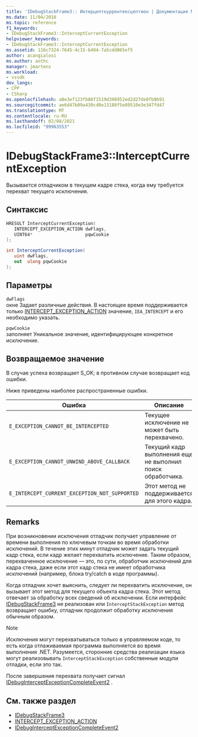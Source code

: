 ```yaml
---
title: 'IDebugStackFrame3:: Интерцепткуррентексцептион | Документация Майкрософт'
ms.date: 11/04/2016
ms.topic: reference
f1_keywords:
- IDebugStackFrame3::InterceptCurrentException
helpviewer_keywords:
- IDebugStackFrame3::InterceptCurrentException
ms.assetid: 116c7324-7645-4c15-b484-7a5cdd065ef5
author: acangialosi
ms.author: anthc
manager: jmartens
ms.workload:
- vssdk
dev_langs:
- CPP
- CSharp
ms.openlocfilehash: a8e3ef123fb88f1519d398952ed2d27de0fb0b91
ms.sourcegitcommit: ae6d47b09a439cd0e13180f5e89510e3e347fd47
ms.translationtype: MT
ms.contentlocale: ru-RU
ms.lasthandoff: 02/08/2021
ms.locfileid: "99963553"
---
```

# <a name="idebugstackframe3interceptcurrentexception"></a>IDebugStackFrame3::InterceptCurrentException
Вызывается отладчиком в текущем кадре стека, когда ему требуется перехват текущего исключения.

## <a name="syntax"></a>Синтаксис

```cpp
HRESULT InterceptCurrentException(
   INTERCEPT_EXCEPTION_ACTION dwFlags,
   UINT64*                    pqwCookie
);
```

```csharp
int InterceptCurrentException(
   uint dwFlags,
   out  ulong pqwCookie
);
```

## <a name="parameters"></a>Параметры
`dwFlags`\
окне Задает различные действия. В настоящее время поддерживается только [INTERCEPT_EXCEPTION_ACTION](../../../extensibility/debugger/reference/intercept-exception-action.md) значение, `IEA_INTERCEPT` и его необходимо указать.

`pqwCookie`\
заполняет Уникальное значение, идентифицирующее конкретное исключение.

## <a name="return-value"></a>Возвращаемое значение
 В случае успеха возвращает S_OK; в противном случае возвращает код ошибки.

 Ниже приведены наиболее распространенные ошибки.

|Ошибка|Описание|
|-----------|-----------------|
|`E_EXCEPTION_CANNOT_BE_INTERCEPTED`|Текущее исключение не может быть перехвачено.|
|`E_EXCEPTION_CANNOT_UNWIND_ABOVE_CALLBACK`|Текущий кадр выполнения еще не выполнил поиск обработчика.|
|`E_INTERCEPT_CURRENT_EXCEPTION_NOT_SUPPORTED`|Этот метод не поддерживается для этого кадра.|

## <a name="remarks"></a>Remarks
 При возникновении исключения отладчик получает управление от времени выполнения по ключевым точкам во время обработки исключений. В течение этих минут отладчик может задать текущий кадр стека, если кадр желает перехватить исключение. Таким образом, перехваченное исключение — это, по сути, обработчик исключений для кадра стека, даже если этот кадр стека не имеет обработчика исключений (например, блока try/catch в коде программы).

 Когда отладчик хочет выяснить, следует ли перехватить исключение, он вызывает этот метод для текущего объекта кадра стека. Этот метод отвечает за обработку всех сведений об исключении. Если интерфейс [IDebugStackFrame3](../../../extensibility/debugger/reference/idebugstackframe3.md) не реализован или `InterceptStackException` метод возвращает ошибку, отладчик продолжит обработку исключения обычным образом.

> [!NOTE]
> Исключения могут перехватываться только в управляемом коде, то есть когда отлаживаемая программа выполняется во время выполнения .NET. Разумеется, сторонние средства реализации языка могут реализовывать `InterceptStackException` собственные модули отладки, если это так.

 После завершения перехвата получает сигнал [IDebugInterceptExceptionCompleteEvent2](../../../extensibility/debugger/reference/idebuginterceptexceptioncompleteevent2.md) .

## <a name="see-also"></a>См. также раздел
- [IDebugStackFrame3](../../../extensibility/debugger/reference/idebugstackframe3.md)
- [INTERCEPT_EXCEPTION_ACTION](../../../extensibility/debugger/reference/intercept-exception-action.md)
- [IDebugInterceptExceptionCompleteEvent2](../../../extensibility/debugger/reference/idebuginterceptexceptioncompleteevent2.md)
